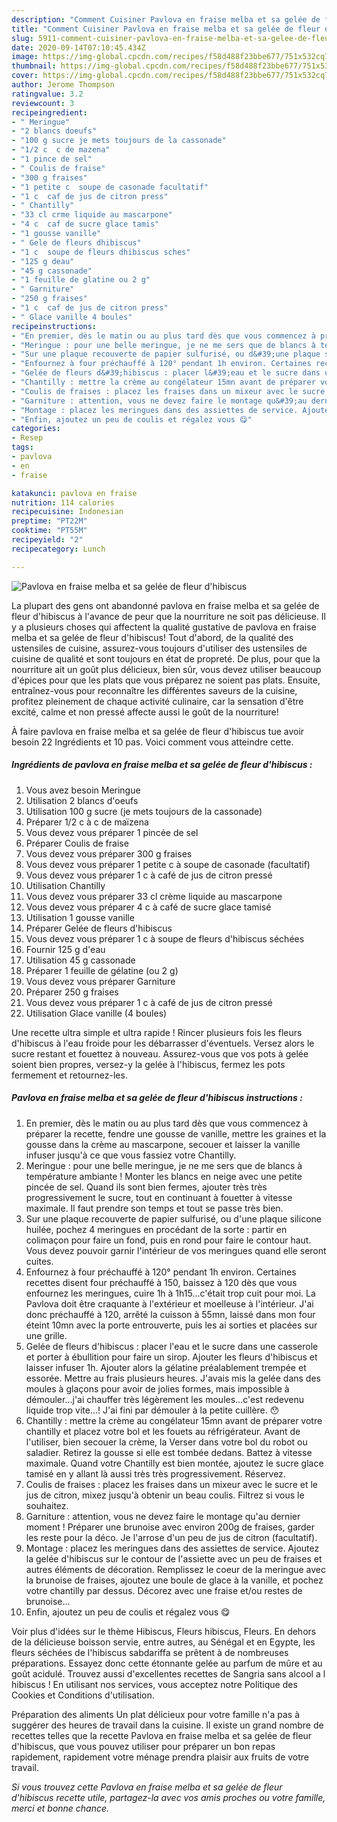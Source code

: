 ```yaml
---
description: "Comment Cuisiner Pavlova en fraise melba et sa gelée de fleur d&amp;#39;hibiscus"
title: "Comment Cuisiner Pavlova en fraise melba et sa gelée de fleur d&amp;#39;hibiscus"
slug: 5911-comment-cuisiner-pavlova-en-fraise-melba-et-sa-gelee-de-fleur-d-and-39-hibiscus
date: 2020-09-14T07:10:45.434Z
image: https://img-global.cpcdn.com/recipes/f58d488f23bbe677/751x532cq70/pavlova-en-fraise-melba-et-sa-gelee-de-fleur-dhibiscus-photo-principale-de-la-recette.jpg
thumbnail: https://img-global.cpcdn.com/recipes/f58d488f23bbe677/751x532cq70/pavlova-en-fraise-melba-et-sa-gelee-de-fleur-dhibiscus-photo-principale-de-la-recette.jpg
cover: https://img-global.cpcdn.com/recipes/f58d488f23bbe677/751x532cq70/pavlova-en-fraise-melba-et-sa-gelee-de-fleur-dhibiscus-photo-principale-de-la-recette.jpg
author: Jerome Thompson
ratingvalue: 3.2
reviewcount: 3
recipeingredient:
- " Meringue"
- "2 blancs doeufs"
- "100 g sucre je mets toujours de la cassonade"
- "1/2 c  c de mazena"
- "1 pince de sel"
- " Coulis de fraise"
- "300 g fraises"
- "1 petite c  soupe de casonade facultatif"
- "1 c  caf de jus de citron press"
- " Chantilly"
- "33 cl crme liquide au mascarpone"
- "4 c  caf de sucre glace tamis"
- "1 gousse vanille"
- " Gele de fleurs dhibiscus"
- "1 c  soupe de fleurs dhibiscus sches"
- "125 g deau"
- "45 g cassonade"
- "1 feuille de glatine ou 2 g"
- " Garniture"
- "250 g fraises"
- "1 c  caf de jus de citron press"
- " Glace vanille 4 boules"
recipeinstructions:
- "En premier, dès le matin ou au plus tard dès que vous commencez à préparer la recette, fendre une gousse de vanille, mettre les graines et la gousse dans la crème au mascarpone, secouer et laisser la vanille infuser jusqu&#39;à ce que vous fassiez votre Chantilly."
- "Meringue : pour une belle meringue, je ne me sers que de blancs à température ambiante ! Monter les blancs en neige avec une petite pincée de sel. Quand ils sont bien fermes, ajouter très très progressivement le sucre, tout en continuant à fouetter à vitesse maximale. Il faut prendre son temps et tout se passe très bien."
- "Sur une plaque recouverte de papier sulfurisé, ou d&#39;une plaque silicone huilée, pochez 4 meringues en procédant de la sorte : partir en colimaçon pour faire un fond, puis en rond pour faire le contour haut. Vous devez pouvoir garnir l&#39;intérieur de vos meringues quand elle seront cuites."
- "Enfournez à four préchauffé à 120° pendant 1h environ. Certaines recettes disent four préchauffé à 150, baissez à 120 dès que vous enfournez les meringues, cuire 1h à 1h15...c&#39;était trop cuit pour moi. La Pavlova doit être craquante à l&#39;extérieur et moelleuse à l&#39;intérieur. J&#39;ai donc préchauffé à 120, arrêté la cuisson à 55mn, laissé dans mon four éteint 10mn avec la porte entrouverte, puis les ai sorties et placées sur une grille."
- "Gelée de fleurs d&#39;hibiscus : placer l&#39;eau et le sucre dans une casserole et porter à ébullition pour faire un sirop. Ajouter les fleurs d&#39;hibiscus et laisser infuser 1h. Ajouter alors la gélatine préalablement trempée et essorée. Mettre au frais plusieurs heures. J&#39;avais mis la gelée dans des moules à glaçons pour avoir de jolies formes, mais impossible à démouler...j&#39;ai chauffer très légèrement les moules...c&#39;est redevenu liquide trop vite...! J&#39;ai fini par démouler à la petite cuillère. 😯"
- "Chantilly : mettre la crème au congélateur 15mn avant de préparer votre chantilly et placez votre bol et les fouets au réfrigérateur. Avant de l&#39;utiliser, bien secouer la crème, la Verser dans votre bol du robot ou saladier. Retirez la gousse si elle est tombée dedans. Battez à vitesse maximale. Quand votre Chantilly est bien montée, ajoutez le sucre glace tamisé en y allant là aussi très très progressivement. Réservez."
- "Coulis de fraises : placez les fraises dans un mixeur avec le sucre et le jus de citron, mixez jusqu&#39;à obtenir un beau coulis. Filtrez si vous le souhaitez."
- "Garniture : attention, vous ne devez faire le montage qu&#39;au dernier moment ! Préparer une brunoise avec environ 200g de fraises, garder les reste pour la déco. Je l&#39;arrose d&#39;un peu de jus de citron (facultatif)."
- "Montage : placez les meringues dans des assiettes de service. Ajoutez la gelée d&#39;hibiscus sur le contour de l&#39;assiette avec un peu de fraises et autres éléments de décoration. Remplissez le coeur de la meringue avec la brunoise de fraises, ajoutez une boule de glace à la vanille, et pochez votre chantilly par dessus. Décorez avec une fraise et/ou restes de brunoise..."
- "Enfin, ajoutez un peu de coulis et régalez vous 😋"
categories:
- Resep
tags:
- pavlova
- en
- fraise

katakunci: pavlova en fraise 
nutrition: 114 calories
recipecuisine: Indonesian
preptime: "PT22M"
cooktime: "PT55M"
recipeyield: "2"
recipecategory: Lunch

---
```



![Pavlova en fraise melba et sa gelée de fleur d&#39;hibiscus](https://img-global.cpcdn.com/recipes/f58d488f23bbe677/751x532cq70/pavlova-en-fraise-melba-et-sa-gelee-de-fleur-dhibiscus-photo-principale-de-la-recette.jpg)

La plupart des gens ont abandonné pavlova en fraise melba et sa gelée de fleur d&#39;hibiscus à l'avance de peur que la nourriture ne soit pas délicieuse. Il y a plusieurs choses qui affectent la qualité gustative de pavlova en fraise melba et sa gelée de fleur d&#39;hibiscus! Tout d'abord, de la qualité des ustensiles de cuisine, assurez-vous toujours d'utiliser des ustensiles de cuisine de qualité et sont toujours en état de propreté. De plus, pour que la nourriture ait un goût plus délicieux, bien sûr, vous devez utiliser beaucoup d'épices pour que les plats que vous préparez ne soient pas plats. Ensuite, entraînez-vous pour reconnaître les différentes saveurs de la cuisine, profitez pleinement de chaque activité culinaire, car la sensation d'être excité, calme et non pressé affecte aussi le goût de la nourriture!

<!--inarticleads1-->

À faire pavlova en fraise melba et sa gelée de fleur d&#39;hibiscus tue avoir besoin 22 Ingrédients et 10 pas. Voici comment vous atteindre cette.

##### Ingrédients de pavlova en fraise melba et sa gelée de fleur d&#39;hibiscus :

1. Vous avez besoin  Meringue
1. Utilisation 2 blancs d&#39;oeufs
1. Utilisation 100 g sucre (je mets toujours de la cassonade)
1. Préparer 1/2 c à c de maïzena
1. Vous devez vous préparer 1 pincée de sel
1. Préparer  Coulis de fraise
1. Vous devez vous préparer 300 g fraises
1. Vous devez vous préparer 1 petite c à soupe de casonade (facultatif)
1. Vous devez vous préparer 1 c à café de jus de citron pressé
1. Utilisation  Chantilly
1. Vous devez vous préparer 33 cl crème liquide au mascarpone
1. Vous devez vous préparer 4 c à café de sucre glace tamisé
1. Utilisation 1 gousse vanille
1. Préparer  Gelée de fleurs d&#39;hibiscus
1. Vous devez vous préparer 1 c à soupe de fleurs d&#39;hibiscus séchées
1. Fournir 125 g d&#39;eau
1. Utilisation 45 g cassonade
1. Préparer 1 feuille de gélatine (ou 2 g)
1. Vous devez vous préparer  Garniture
1. Préparer 250 g fraises
1. Vous devez vous préparer 1 c à café de jus de citron pressé
1. Utilisation  Glace vanille (4 boules)


Une recette ultra simple et ultra rapide ! Rincer plusieurs fois les fleurs d&#39;hibiscus à l&#39;eau froide pour les débarrasser d&#39;éventuels. Versez alors le sucre restant et fouettez à nouveau. Assurez-vous que vos pots à gelée soient bien propres, versez-y la gelée à l&#39;hibiscus, fermez les pots fermement et retournez-les. 

<!--inarticleads2-->

##### Pavlova en fraise melba et sa gelée de fleur d&#39;hibiscus instructions :

1. En premier, dès le matin ou au plus tard dès que vous commencez à préparer la recette, fendre une gousse de vanille, mettre les graines et la gousse dans la crème au mascarpone, secouer et laisser la vanille infuser jusqu&#39;à ce que vous fassiez votre Chantilly.
1. Meringue : pour une belle meringue, je ne me sers que de blancs à température ambiante ! Monter les blancs en neige avec une petite pincée de sel. Quand ils sont bien fermes, ajouter très très progressivement le sucre, tout en continuant à fouetter à vitesse maximale. Il faut prendre son temps et tout se passe très bien.
1. Sur une plaque recouverte de papier sulfurisé, ou d&#39;une plaque silicone huilée, pochez 4 meringues en procédant de la sorte : partir en colimaçon pour faire un fond, puis en rond pour faire le contour haut. Vous devez pouvoir garnir l&#39;intérieur de vos meringues quand elle seront cuites.
1. Enfournez à four préchauffé à 120° pendant 1h environ. Certaines recettes disent four préchauffé à 150, baissez à 120 dès que vous enfournez les meringues, cuire 1h à 1h15...c&#39;était trop cuit pour moi. La Pavlova doit être craquante à l&#39;extérieur et moelleuse à l&#39;intérieur. J&#39;ai donc préchauffé à 120, arrêté la cuisson à 55mn, laissé dans mon four éteint 10mn avec la porte entrouverte, puis les ai sorties et placées sur une grille.
1. Gelée de fleurs d&#39;hibiscus : placer l&#39;eau et le sucre dans une casserole et porter à ébullition pour faire un sirop. Ajouter les fleurs d&#39;hibiscus et laisser infuser 1h. Ajouter alors la gélatine préalablement trempée et essorée. Mettre au frais plusieurs heures. J&#39;avais mis la gelée dans des moules à glaçons pour avoir de jolies formes, mais impossible à démouler...j&#39;ai chauffer très légèrement les moules...c&#39;est redevenu liquide trop vite...! J&#39;ai fini par démouler à la petite cuillère. 😯
1. Chantilly : mettre la crème au congélateur 15mn avant de préparer votre chantilly et placez votre bol et les fouets au réfrigérateur. Avant de l&#39;utiliser, bien secouer la crème, la Verser dans votre bol du robot ou saladier. Retirez la gousse si elle est tombée dedans. Battez à vitesse maximale. Quand votre Chantilly est bien montée, ajoutez le sucre glace tamisé en y allant là aussi très très progressivement. Réservez.
1. Coulis de fraises : placez les fraises dans un mixeur avec le sucre et le jus de citron, mixez jusqu&#39;à obtenir un beau coulis. Filtrez si vous le souhaitez.
1. Garniture : attention, vous ne devez faire le montage qu&#39;au dernier moment ! Préparer une brunoise avec environ 200g de fraises, garder les reste pour la déco. Je l&#39;arrose d&#39;un peu de jus de citron (facultatif).
1. Montage : placez les meringues dans des assiettes de service. Ajoutez la gelée d&#39;hibiscus sur le contour de l&#39;assiette avec un peu de fraises et autres éléments de décoration. Remplissez le coeur de la meringue avec la brunoise de fraises, ajoutez une boule de glace à la vanille, et pochez votre chantilly par dessus. Décorez avec une fraise et/ou restes de brunoise...
1. Enfin, ajoutez un peu de coulis et régalez vous 😋


Voir plus d&#39;idées sur le thème Hibiscus, Fleurs hibiscus, Fleurs. En dehors de la délicieuse boisson servie, entre autres, au Sénégal et en Egypte, les fleurs séchées de l&#39;hibiscus sabdariffa se prêtent à de nombreuses préparations. Essayez donc cette étonnante gelée au parfum de mûre et au goût acidulé. Trouvez aussi d&#39;excellentes recettes de Sangria sans alcool a l hibiscus ! En utilisant nos services, vous acceptez notre Politique des Cookies et Conditions d&#39;utilisation. 

<!--inarticleads1-->

<p>
Préparation des aliments Un plat délicieux pour votre famille n'a pas à suggérer des heures de travail dans la cuisine. Il existe un grand nombre de recettes telles que la recette Pavlova en fraise melba et sa gelée de fleur d&#39;hibiscus, que vous pouvez utiliser pour préparer un bon repas rapidement, rapidement votre ménage prendra plaisir aux fruits de votre travail.
</p>

<p>
<i>Si vous trouvez cette Pavlova en fraise melba et sa gelée de fleur d&#39;hibiscus recette utile, partagez-la avec vos amis proches ou votre famille, merci et bonne chance.</i>
</p>
